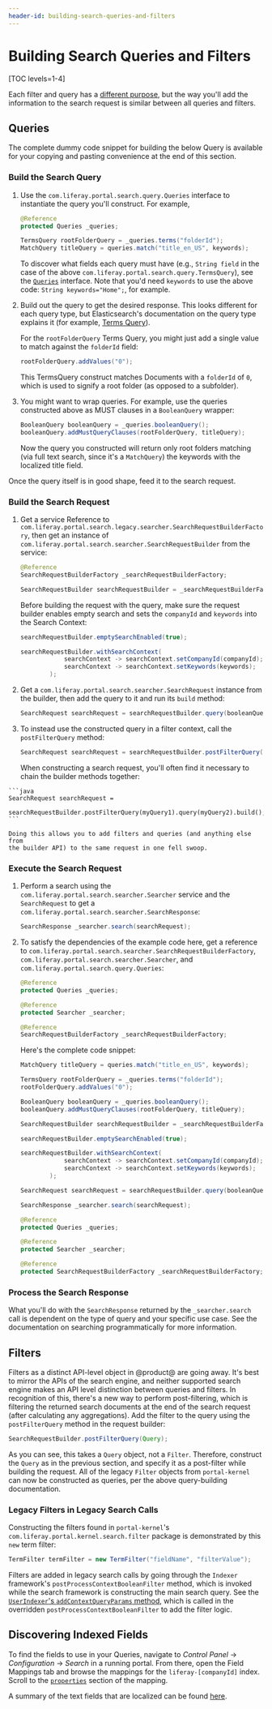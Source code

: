 ```yaml
---
header-id: building-search-queries-and-filters
---
```


# Building Search Queries and Filters

[TOC levels=1-4]

Each filter and query has a [different
purpose](https://www.elastic.co/guide/en/elasticsearch/reference/7.x/query-dsl.html),
but the way you'll add the information to the search request is similar between
all queries and filters.

## Queries

The complete dummy code snippet for building the below Query is available for
your copying and pasting convenience at the end of this section.

### Build the Search Query

1.  Use the `com.liferay.portal.search.query.Queries` interface to instantiate
    the query you'll construct. For example,


    ```java
    @Reference
    protected Queries _queries;

    TermsQuery rootFolderQuery = _queries.terms("folderId");
    MatchQuery titleQuery = queries.match("title_en_US", keywords);
    ```

    To discover what fields each query must have (e.g., `String field` in the
    case of the above `com.liferay.portal.search.query.TermsQuery`), see the
    [`Queries`](https://github.com/liferay/liferay-portal/blob/7.2.x/modules/apps/portal-search/portal-search-api/src/main/java/com/liferay/portal/search/query/Queries.java)
    interface. Note that you'd need `keywords` to use the above code: `String
    keywords="Home";`, for example.

2.  Build out the query to get the desired response. This looks different
    for each query type, but Elasticsearch's documentation on the query type
    explains it (for example, 
    [Terms Query](https://www.elastic.co/guide/en/elasticsearch/reference/7.x/query-dsl-terms-query.html)).

    For the `rootFolderQuery` Terms Query, you might just add a single value to
    match against the `folderId` field:

    ```java
    rootFolderQuery.addValues("0");
    ```

    This TermsQuery construct matches Documents with a `folderId` of `0`, which
    is used to signify a root folder (as opposed to a subfolder).

3.  You might want to wrap queries. For example, use the queries constructed
    above as MUST clauses in a `BooleanQuery` wrapper:

    ```java
    BooleanQuery booleanQuery = _queries.booleanQuery();
    booleanQuery.addMustQueryClauses(rootFolderQuery, titleQuery);
    ```

    Now the query you constructed will return only root folders matching (via
    full text search, since it's a `MatchQuery`) the keywords with the localized
    title field.

Once the query itself is in good shape, feed it to the search request.

### Build the Search Request

1.  Get a service Reference to `com.liferay.portal.search.legacy.searcher.SearchRequestBuilderFactory`, then get an instance of `com.liferay.portal.search.searcher.SearchRequestBuilder`
    from the  service:

    ```java
    @Reference
    SearchRequestBuilderFactory _searchRequestBuilderFactory;

    SearchRequestBuilder searchRequestBuilder = _searchRequestBuilderFactory.getSearchRequestBuilder();
    ```

    Before building the request with the query, make sure the request builder
enables empty search and sets the `companyId` and `keywords` into the Search
Context:

    ```java
    searchRequestBuilder.emptySearchEnabled(true);

    searchRequestBuilder.withSearchContext(
                searchContext -> searchContext.setCompanyId(companyId);
                searchContext -> searchContext.setKeywords(keywords);
            );
    ```

2.  Get a `com.liferay.portal.search.searcher.SearchRequest` instance from the
    builder, then add the query to it and run its `build` method:

    ```java
    SearchRequest searchRequest = searchRequestBuilder.query(booleanQuery).build();
    ```

<!-- I'm not sure this still applies; please advise -->
3.  To instead use the constructed query in a filter context, call the
    `postFilterQuery` method:

    ```java
    SearchRequest searchRequest = searchRequestBuilder.postFilterQuery(termsQuery).build();
    ```

    When constructing a search request, you'll often find it necessary to chain
    the builder methods together:

<!-- Though we should still show this -->
    ```java
    SearchRequest searchRequest = 
        searchRequestBuilder.postFilterQuery(myQuery1).query(myQuery2).build();
    ```

    Doing this allows you to add filters and queries (and anything else from
    the builder API) to the same request in one fell swoop.

### Execute the Search Request

1.  Perform a search using the `com.liferay.portal.search.searcher.Searcher`
    service and the `SearchRequest` to get a
    `com.liferay.portal.search.searcher.SearchResponse`:

    ```java
    SearchResponse _searcher.search(searchRequest);
    ```

2.  To satisfy the dependencies of the example code here, get a reference to
    `com.liferay.portal.search.searcher.SearchRequestBuilderFactory`,
    `com.liferay.portal.search.searcher.Searcher`, and
    `com.liferay.portal.search.query.Queries`:

    ```java
    @Reference
    protected Queries _queries;

    @Reference
    protected Searcher _searcher;

    @Reference
    SearchRequestBuilderFactory _searchRequestBuilderFactory;
    ```

    Here's the complete code snippet:

    ```java
    MatchQuery titleQuery = queries.match("title_en_US", keywords);

    TermsQuery rootFolderQuery = _queries.terms("folderId");
    rootFolderQuery.addValues("0");

    BooleanQuery booleanQuery = _queries.booleanQuery();
    booleanQuery.addMustQueryClauses(rootFolderQuery, titleQuery);

    SearchRequestBuilder searchRequestBuilder = _searchRequestBuilderFactory.getSearchRequestBuilder();

    searchRequestBuilder.emptySearchEnabled(true);

    searchRequestBuilder.withSearchContext(
                searchContext -> searchContext.setCompanyId(companyId);
                searchContext -> searchContext.setKeywords(keywords);
            );

    SearchRequest searchRequest = searchRequestBuilder.query(booleanQuery).build();

    SearchResponse _searcher.search(searchRequest);

    @Reference
    protected Queries _queries;

    @Reference
    protected Searcher _searcher;

    @Reference
    protected SearchRequestBuilderFactory _searchRequestBuilderFactory;
    ```

### Process the Search Response

What you'll do with the `SearchResponse` returned by the `_searcher.search` call
is dependent on the type of query and your specific use case. See the
documentation on searching programmatically for more information.

## Filters

Filters as a distinct API-level object in @product@ are going away. It's best to
mirror the APIs of the search engine, and neither supported search engine makes
an API level distinction between queries and filters. In recognition of this,
there's a new way to perform post-filtering, which is filtering the returned
search documents at the end of the search request (after calculating any
aggregations). Add the filter to the query using the `postFilterQuery` method in
the request builder:

```java 
SearchRequestBuilder.postFilterQuery(Query);
```

As you can see, this takes a `Query` object, not a `Filter`. Therefore,
construct the `Query` as in the previous section, and specify it as
a post-filter while building the request. All of the legacy `Filter` objects
from `portal-kernel` can now be constructed as queries, per the above
query-building documentation.

### Legacy Filters in Legacy Search Calls

Constructing the filters found in `portal-kernel`'s
`com.liferay.portal.kernel.search.filter` package is demonstrated by this `new`
term filter:

```java
TermFilter termFilter = new TermFilter("fieldName", "filterValue");
```

Filters are added in legacy search calls by going through the `Indexer`
framework's `postProcessContextBooleanFilter` method, which is invoked while the
search framework is constructing the main search query. See the 
[`UserIndexer`'s `addContextQueryParams` method](https://github.com/liferay/liferay-portal/blob/7.2.x/modules/apps/users-admin/users-admin-impl/src/main/java/com/liferay/users/admin/internal/search/UserIndexer.java), 
which is called in the overridden `postProcessContextBooleanFilter` to add the
filter logic.

## Discovering Indexed Fields

To find the fields to use in your Queries, navigate to *Control Panel* &rarr;
*Configuration* &rarr; *Search* in a running portal. From there, open the Field Mappings tab and
browse the mappings for the `liferay-[companyId]` index. Scroll to the
[`properties`](https://www.elastic.co/guide/en/elasticsearch/reference/current/properties.html)
section of the mapping.

A summary of the text fields that are localized can be found
[here](/docs/7-2/user/-/knowledge_base/u/searching-for-localized-content).
